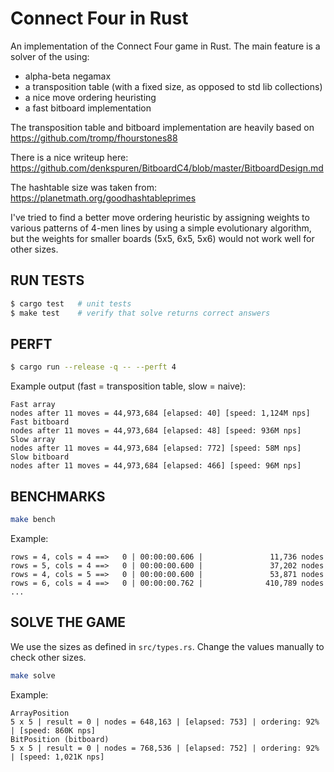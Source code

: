 # Connect Four in Rust

An implementation of the Connect Four game in Rust. The main feature is a solver of the using:
- alpha-beta negamax
- a transposition table (with a fixed size, as opposed to std lib collections)
- a nice move ordering heuristing
- a fast bitboard implementation

The transposition table and bitboard implementation are heavily based on
https://github.com/tromp/fhourstones88

There is a nice writeup here:
https://github.com/denkspuren/BitboardC4/blob/master/BitboardDesign.md

The hashtable size was taken from: https://planetmath.org/goodhashtableprimes

I've tried to find a better move ordering heuristic by assigning weights to various patterns of 4-men lines by using a simple evolutionary algorithm, but the weights for smaller boards (5x5, 6x5, 5x6) would not work well for other sizes.

## RUN TESTS

```sh
$ cargo test   # unit tests
$ make test    # verify that solve returns correct answers
```

## PERFT

```sh
$ cargo run --release -q -- --perft 4
```

Example output (fast = transposition table, slow = naive):
```
Fast array
nodes after 11 moves = 44,973,684 [elapsed: 40] [speed: 1,124M nps]
Fast bitboard
nodes after 11 moves = 44,973,684 [elapsed: 48] [speed: 936M nps]
Slow array
nodes after 11 moves = 44,973,684 [elapsed: 772] [speed: 58M nps]
Slow bitboard
nodes after 11 moves = 44,973,684 [elapsed: 466] [speed: 96M nps]
```

## BENCHMARKS

```sh
make bench
```

Example:
```
rows = 4, cols = 4 ==>   0 | 00:00:00.606 |               11,736 nodes
rows = 5, cols = 4 ==>   0 | 00:00:00.600 |               37,202 nodes
rows = 4, cols = 5 ==>   0 | 00:00:00.600 |               53,871 nodes
rows = 6, cols = 4 ==>   0 | 00:00:00.762 |              410,789 nodes
...
```


## SOLVE THE GAME

We use the sizes as defined in `src/types.rs`. Change the values manually to check other sizes.

```sh
make solve
```

Example:

```
ArrayPosition
5 x 5 | result = 0 | nodes = 648,163 | [elapsed: 753] | ordering: 92% | [speed: 860K nps]
BitPosition (bitboard)
5 x 5 | result = 0 | nodes = 768,536 | [elapsed: 752] | ordering: 92% | [speed: 1,021K nps]
```